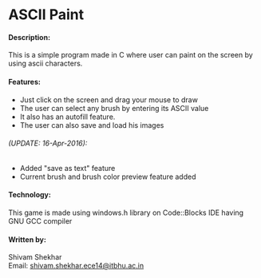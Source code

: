 # ASCII Paint

#### Description:
This is a simple program made in C where user can paint on the screen by using ascii characters. 

#### Features: 
* Just click on the screen and drag your mouse to draw
* The user can select any brush by entering its ASCII value
* It also has an autofill feature.
* The user can also save and load his images 

###### (UPDATE: 16-Apr-2016):
* Added "save as text" feature
* Current brush and brush color preview feature added


#### Technology:
This game is made using windows.h library on Code::Blocks IDE having GNU GCC compiler 

#### Written by: 
Shivam Shekhar  
Email: shivam.shekhar.ece14@itbhu.ac.in
